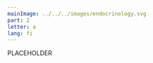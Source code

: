```yaml
---
mainImage: ../../../images/endocrinology.svg
part: 2
letter: a
lang: fi
---
```


<div class="content">
PLACEHOLDER
</div>
